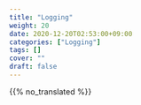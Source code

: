 ```yaml
---
title: "Logging"
weight: 20
date: 2020-12-20T02:53:00+09:00
categories: ["Logging"]
tags: []
cover: ""
draft: false
---
```


{{% no_translated %}}
